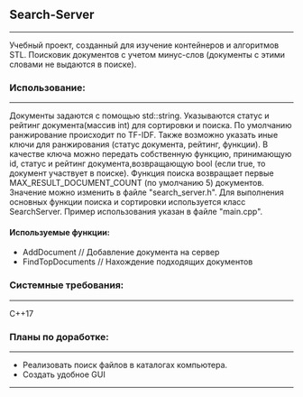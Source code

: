 ## Search-Server

---

Учебный проект, созданный для изучение контейнеров и алгоритмов STL.
Поисковик документов с учетом минус-слов (документы с этими словами  не выдаются в поиске).

### Использование:

---

Документы задаются с помощью std::string. Указываются статус и рейтинг документа(массив int) для сортировки и поиска. По умолчанию ранжирование происходит по TF-IDF. Также возможно указать иные ключи  для ранжирования (статус документа, рейтинг, функции).
В качестве ключа можно передать собственную функцию, принимающую id, статус и рейтинг документа,возвращающую bool (если true, то документ участвует в поиске).
Функция поиска возвращает первые MAX_RESULT_DOCUMENT_COUNT (по умолчанию 5) документов. Значение можно изменить в файле "search_server.h".
Для выполнения основных функции поиска и сортировки используется класс SearchServer.
Пример использования указан в файле "main.cpp".

#### Используемые функции:
* AddDocument // Добавление документа на сервер
* FindTopDocuments // Нахождение подходящих документов


### Системные требования:
---

C++17

### Планы по доработке:

---

* Реализовать поиск файлов в каталогах компьютера.
* Создать удобное GUI

---
